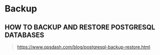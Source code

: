 # Backup

## HOW TO BACKUP AND RESTORE POSTGRESQL DATABASES

> <https://www.opsdash.com/blog/postgresql-backup-restore.html>

